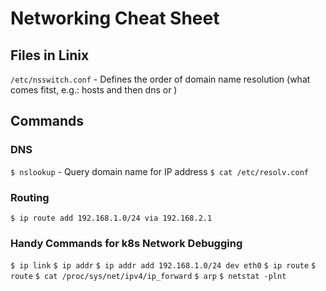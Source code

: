 # Networking Cheat Sheet

## Files in Linix
```/etc/nsswitch.conf``` - Defines the order of domain name resolution (what comes fitst, e.g.: hosts and then dns or )

## Commands
### DNS
```$ nslookup``` - Query domain name for IP address
```$ cat /etc/resolv.conf```
### Routing
```$ ip route add 192.168.1.0/24 via 192.168.2.1```

### Handy Commands for k8s Network Debugging
```$ ip link```
```$ ip addr```
```$ ip addr add 192.168.1.0/24 dev eth0```
```$ ip route```
```$ route```
```$ cat /proc/sys/net/ipv4/ip_forward```
```$ arp```
```$ netstat -plnt```


